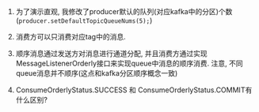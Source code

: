1. 为了演示直观, 我修改了producer默认的队列(对应kafka中的分区)个数(`producer.setDefaultTopicQueueNums(5);`)

2. 消费方可以只消费对应tag中的消息. 

3. 顺序消息通过发送方对消息进行通道分配, 并且消费方通过实现MessageListenerOrderly接口来实现queue中消息的顺序消费. 注意, 不同queue消息并不顺序(这点和kafka分区顺序概念一致)

4. ConsumeOrderlyStatus.SUCCESS 和 ConsumeOrderlyStatus.COMMIT有什么区别?